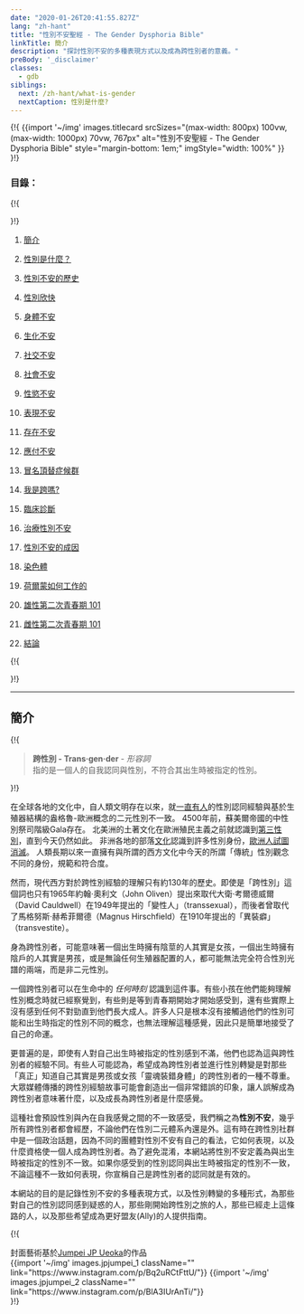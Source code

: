 ```yaml
---
date: "2020-01-26T20:41:55.827Z"
lang: "zh-hant"
title: "性別不安聖經 - The Gender Dysphoria Bible"
linkTitle: 簡介
description: "探討性別不安的多種表現方式以及成為跨性別者的意義。"
preBody: '_disclaimer'
classes:
  - gdb
siblings:
  next: /zh-hant/what-is-gender
  nextCaption: 性別是什麼?
---
```



{!{
{{import
  '~/img'
  images.titlecard
  srcSizes="(max-width: 800px) 100vw, (max-width: 1000px) 70vw, 767px"
  alt="性別不安聖經 - The Gender Dysphoria Bible"
  style="margin-bottom: 1em;"
  imgStyle="width: 100%"
}}
}!}

### 目錄：

{!{ <div class="two-column-list"> }!}

1. [簡介](/tw/#簡介)

2. [性別是什麼？](/tw/what-is-gender)

3. [性別不安的歷史](/tw/history)

4. [性別欣快](/tw/euphoria)

5. [身體不安](/tw/physical-dysphoria)

6. [生化不安](/tw/biochemical-dysphoria)

7. [社交不安](/tw/social-dysphoria)

8. [社會不安](/tw/societal-dysphoria)

9. [性慾不安](/tw/sexual-dysphoria)

10. [表現不安](/tw/presentational-dysphoria)

11. [存在不安](/tw/existential-dysphoria)

12. [應付不安](/tw/managed-dysphoria)

13. [冒名頂替症候群](/tw/impostor-syndrome)

14. [我是跨嗎?](/tw/am-i-trans)

15. [臨床診斷](/tw/diagnoses)

16. [治療性別不安](/tw/treatment)

17. [性別不安的成因](/tw/causes)

18. [染色體](/tw/chromosomes)

19. [荷爾蒙如何工作的](/tw/hormones)

20. [雄性第二次青春期 101](/tw/second-puberty-masc)

21. [雌性第二次青春期 101](/tw/second-puberty-fem)

22. [結論](/tw/conclusion)

{!{ </div> }!}

<hr class="print-break-after print-hidden">

## 簡介

{!{
<div class="gutter"><blockquote>
  <strong>跨性別 - Trans·gen·der</strong> - <em>形容詞</em><br>
  指的是一個人的自我認同與性別，不符合其出生時被指定的性別。
</blockquote></div>
}!}

在全球各地的文化中，自人類文明存在以來，就[一直有人](https://en.wikipedia.org/wiki/Transgender_history)的性別認同經驗與基於生殖器結構的盎格魯-歐洲概念的二元性別不一致。 4500年前，蘇美爾帝國的中性別祭司階級Gala存在。 北美洲的土著文化在歐洲殖民主義之前就認識到[第三性別](https://en.wikipedia.org/wiki/Third_gender)，直到今天仍然如此。 非洲各地的部落[文化](https://medium.com/@janelane_62637/the-splendor-of-gender-non-conformity-in-africa-f894ff5706e1)認識到許多性別身份，[歐洲人試圖消滅](https://daily.jstor.org/the-deviant-african-genders-that-colonialism-condemned/)。 人類長期以來一直擁有與所謂的西方文化中今天的所謂「傳統」性別觀念不同的身份，規範和符合度。

然而，現代西方對於跨性別經驗的理解只有約130年的歷史。即使是「跨性別」這個詞也只有1965年約翰·奧利文（John Oliven）提出來取代大衛·考爾德威爾（David Cauldwell）在1949年提出的「變性人」（transsexual），而後者曾取代了馬格努斯·赫希菲爾德（Magnus Hirschfield）在1910年提出的「異裝癖」（transvestite）。

身為跨性別者，可能意味著一個出生時擁有陰莖的人其實是女孩，一個出生時擁有陰戶的人其實是男孩，或是無論任何生殖器配置的人，都可能無法完全符合性別光譜的兩端，而是非二元性別。

一個跨性別者可以在生命中的 *任何時刻* 認識到這件事。有些小孩在他們能夠理解性別概念時就已經察覺到，有些則是等到青春期開始才開始感受到，還有些實際上沒有感到任何不對勁直到他們長大成人。許多人只是根本沒有接觸過他們的性別可能和出生時指定的性別不同的概念，也無法理解這種感覺，因此只是簡單地接受了自己的命運。

更普遍的是，即使有人對自己出生時被指定的性別感到不滿，他們也認為這與跨性別者的經驗不同。有些人可能認為，希望成為跨性別者並進行性別轉變是對那些「真正」知道自己其實是男孩或女孩「靈魂裝錯身體」的跨性別者的一種不尊重。大眾媒體傳播的跨性別經驗故事可能會創造出一個非常錯誤的印象，讓人誤解成為跨性別者意味著什麼，以及成長為跨性別者是什麼感覺。

這種社會預設性別與內在自我感覺之間的不一致感受，我們稱之為**性別不安**，幾乎所有跨性別者都會經歷，不論他們在性別二元體系內還是外。這有時在跨性別社群中是一個政治話題，因為不同的團體對性別不安有自己的看法，它如何表現，以及什麼資格使一個人成為跨性別者。為了避免混淆，本網站將性別不安定義為與出生時被指定的性別不一致。如果你感受到的性別認同與出生時被指定的性別不一致，不論這種不一致如何表現，你宣稱自己是跨性別者的認同就是有效的。

本網站的目的是記錄性別不安的多種表現方式，以及性別轉變的多種形式，為那些對自己的性別認同感到疑惑的人，那些剛開始跨性別之旅的人，那些已經走上這條路的人，以及那些希望成為更好盟友(Ally)的人提供指南。

{!{
<div class="gutter flex flex-end print-inline print-span2 print-center">
<span>封面藝術基於<a href="https://www.instagram.com/jp_means_jumpei/">Jumpei JP Ueoka</a>的作品</span>
<div class="grid-row" style="grid-template-columns: 1fr 1fr">
{{import '~/img' images.jpjumpei_1 className="" link="https://www.instagram.com/p/Bq2uRCtFttU/"}}
{{import '~/img' images.jpjumpei_2 className="" link="https://www.instagram.com/p/BlA3IUrAnTi/"}}
</div>
</div>
}!}
